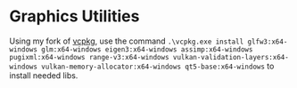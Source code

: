 # Graphics Utilities

Using my fork of [vcpkg](https://github.com/johannes-braun/vcpkg), use the command `.\vcpkg.exe install glfw3:x64-windows glm:x64-windows eigen3:x64-windows assimp:x64-windows pugixml:x64-windows range-v3:x64-windows vulkan-validation-layers:x64-windows vulkan-memory-allocator:x64-windows qt5-base:x64-windows` to install needed libs.
